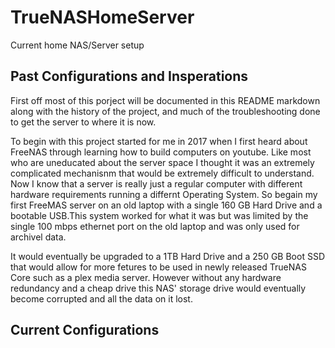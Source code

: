# TrueNASHomeServer
Current home NAS/Server setup

## Past Configurations and Insperations

First off most of this porject will be documented in this README markdown along with the history of the project, and much of the troubleshooting done to get the server to where it is now.

To begin with this project started for me in 2017 when I first heard about FreeNAS through learning how to build computers on youtube. Like most who are uneducated about the server space I thought it was an extremely complicated mechanisnm that would be extremely difficult to understand. Now I know that a server is really just a regular computer with different hardware requirements running a differnt Operating System. So begain my first FreeMAS server on an old laptop with a single 160 GB Hard Drive and a bootable USB.This system worked for what it was but was limited by the single 100 mbps ethernet port on the old laptop and was only used for archivel data. 

It would eventually be upgraded to a 1TB Hard Drive and a 250 GB Boot SSD that would allow for more fetures to be used in newly released TrueNAS Core such as a plex media server. However without any hardware redundancy and a cheap drive this NAS' storage drive would eventually become corrupted and all the data on it lost.

## Current Configurations

